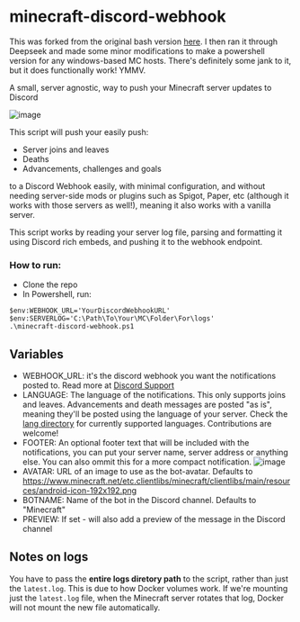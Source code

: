 # minecraft-discord-webhook

This was forked from the original bash version [here](https://github.com/saadbruno/minecraft-discord-webhook).
I then ran it through Deepseek and made some minor modifications to make a powershell version for any windows-based MC hosts.
There's definitely some jank to it, but it does functionally work! YMMV. 
 
A small, server agnostic, way to push your Minecraft server updates to Discord

![image](https://user-images.githubusercontent.com/23201434/120118752-7e06c880-c16a-11eb-84fb-cce9fb123b38.png)

This script will push your easily push:

- Server joins and leaves
- Deaths
- Advancements, challenges and goals

to a Discord Webhook easily, with minimal configuration, and without needing server-side mods or plugins such as Spigot, Paper, etc (although it works with those servers as well!), meaning it also works with a vanilla server.

This script works by reading your server log file, parsing and formatting it using Discord rich embeds, and pushing it to the webhook endpoint.


### How to run:

- Clone the repo
- In Powershell, run: 
```
$env:WEBHOOK_URL='YourDiscordWebhookURL'
$env:SERVERLOG='C:\Path\To\Your\MC\Folder\For\logs'
.\minecraft-discord-webhook.ps1
```

## Variables

- WEBHOOK_URL: it's the discord webhook you want the notifications posted to. Read more at [Discord Support](https://support.discord.com/hc/en-us/articles/228383668-Intro-to-Webhooks)
- LANGUAGE: The language of the notifications. This only supports joins and leaves. Advancements and death messages are posted "as is", meaning they'll be posted using the language of your server. Check the [lang directory](https://github.com/saadbruno/minecraft-discord-webhook/tree/main/lang) for currently supported languages. Contributions are welcome!
- FOOTER: An optional footer text that will be included with the notifications, you can put your server name, server address or anything else. You can also ommit this for a more compact notification.
 ![image](https://user-images.githubusercontent.com/23201434/120119109-44cf5800-c16c-11eb-9ce1-8927629c805f.png)
- AVATAR: URL of an image to use as the bot-avatar.  Defaults to https://www.minecraft.net/etc.clientlibs/minecraft/clientlibs/main/resources/android-icon-192x192.png
- BOTNAME: Name of the bot in the Discord channel. Defaults to "Minecraft"
- PREVIEW: If set - will also add a preview of the message in the Discord channel

## Notes on logs

You have to pass the **entire logs diretory path** to the script, rather than just the `latest.log`. This is due to how Docker volumes work. If we're mounting just the `latest.log` file, when the Minecraft server rotates that log, Docker will not mount the new file automatically.
